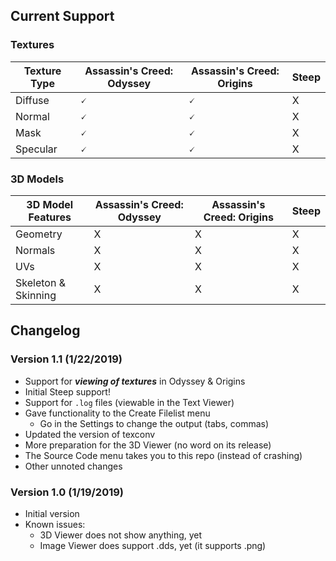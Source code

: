 ## Current Support
### Textures
| Texture Type | Assassin's Creed: Odyssey | Assassin's Creed: Origins | Steep |
|--------------|---------------------------|---------------------------|-------|
| Diffuse      | 🗸                        | 🗸                        | X     |
| Normal       | 🗸                        | 🗸                        | X     |
| Mask         | 🗸                        | 🗸                        | X     |
| Specular     | 🗸                        | 🗸                        | X     |

### 3D Models
|  3D Model Features  | Assassin's Creed: Odyssey | Assassin's Creed: Origins | Steep |
|---------------------|---------------------------|---------------------------|-------|
| Geometry            | X                         | X                         | X     |
| Normals             | X                         | X                         | X     |
| UVs                 | X                         | X                         | X     |
| Skeleton & Skinning | X                         | X                         | X     |

## Changelog
### Version 1.1 (1/22/2019)
- Support for ***viewing of textures*** in Odyssey & Origins
- Initial Steep support!
- Support for `.log` files (viewable in the Text Viewer)
- Gave functionality to the Create Filelist menu
  - Go in the Settings to change the output (tabs, commas)
- Updated the version of texconv
- More preparation for the 3D Viewer (no word on its release)
- The Source Code menu takes you to this repo (instead of crashing)
- Other unnoted changes

### Version 1.0 (1/19/2019)
- Initial version
- Known issues:
  - 3D Viewer does not show anything, yet
  - Image Viewer does support .dds, yet (it supports .png)
